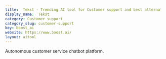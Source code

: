 ```yaml
---
title:  Tekst - Trending AI tool for Customer support and best alternatives
display_name:  Tekst
category: Customer support
category_slug: customer-support
key: boost_ai
website: https://www.boost.ai/
layout: aitool
---
```


Autonomous customer service chatbot platform.
